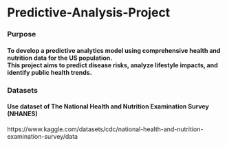 # Predictive-Analysis-Project

<h3>Purpose</h3>
<h4>To develop a predictive analytics model using comprehensive health and nutrition data for the US population.<br> This project aims to predict disease risks, analyze lifestyle impacts, and identify public health trends.  
</h4>

<h3>Datasets</h3>
<h4>Use dataset of The National Health and Nutrition Examination Survey (NHANES)</h4>https://www.kaggle.com/datasets/cdc/national-health-and-nutrition-examination-survey/data
